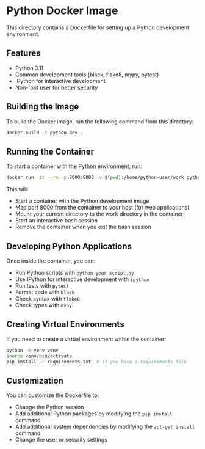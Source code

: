 # Python Docker Image

This directory contains a Dockerfile for setting up a Python development environment.

## Features

- Python 3.11
- Common development tools (black, flake8, mypy, pytest)
- IPython for interactive development
- Non-root user for better security

## Building the Image

To build the Docker image, run the following command from this directory:

```bash
docker build -t python-dev .
```

## Running the Container

To start a container with the Python environment, run:

```bash
docker run -it --rm -p 8000:8000 -v $(pwd):/home/python-user/work python-dev bash
```

This will:

- Start a container with the Python development image
- Map port 8000 from the container to your host (for web applications)
- Mount your current directory to the work directory in the container
- Start an interactive bash session
- Remove the container when you exit the bash session

## Developing Python Applications

Once inside the container, you can:

- Run Python scripts with `python your_script.py`
- Use IPython for interactive development with `ipython`
- Run tests with `pytest`
- Format code with `black`
- Check syntax with `flake8`
- Check types with `mypy`

## Creating Virtual Environments

If you need to create a virtual environment within the container:

```bash
python -m venv venv
source venv/bin/activate
pip install -r requirements.txt  # if you have a requirements file
```

## Customization

You can customize the Dockerfile to:

- Change the Python version
- Add additional Python packages by modifying the `pip install` command
- Add additional system dependencies by modifying the `apt-get install` command
- Change the user or security settings
